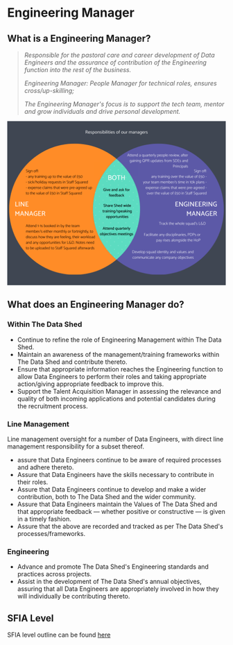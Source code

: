 # Engineering Manager

## What is a Engineering Manager?

> *Responsible for the pastoral care and career development of Data Engineers
> and the assurance of contribution of the Engineering function into the rest
> of the business.*
>
> *Engineering Manager: People Manager for technical roles, ensures
> cross/up-skilling;*
>
> *The Engineering Manager's focus is to support the tech team, mentor and grow
> individuals and drive personal development.*

![Engineering Manager venn diagram!](/assets/images/engineering-manager-venn.png)

## What does an Engineering Manager do?

### Within The Data Shed

- Continue to refine the role of Engineering Management within The Data Shed.
- Maintain an awareness of the management/training frameworks within The Data
  Shed and contribute thereto.
- Ensure that appropriate information reaches the Engineering function to allow
  Data Engineers to perform their roles and taking appropriate action/giving
  appropriate feedback to improve this.
- Support the Talent Acquisition Manager in assessing the relevance and quality
  of both incoming applications and potential candidates during the recruitment
  process.

### Line Management

Line management oversight for a number of Data Engineers, with direct line
management responsibility for a subset thereof.

- assure that Data Engineers continue to be aware of required processes and
  adhere thereto.
- Assure that Data Engineers have the skills necessary to contribute in their
  roles.
- Assure that Data Engineers continue to develop and make a wider contribution,
  both to The Data Shed and the wider community.
- Assure that Data Engineers maintain the Values of The Data Shed and that
  appropriate feedback — whether positive or constructive — is given in a
  timely fashion.
- Assure that the above are recorded and tracked as per The Data Shed's
  processes/frameworks.

### Engineering

- Advance and promote The Data Shed's Engineering standards and practices
  across projects.
- Assist in the development of The Data Shed's annual objectives, assuring that
  all Data Engineers are appropriately involved in how they will individually
  be contributing thereto.

## SFIA Level

SFIA level outline can be found [here](sfia/sfia_engineering_manager.md)
